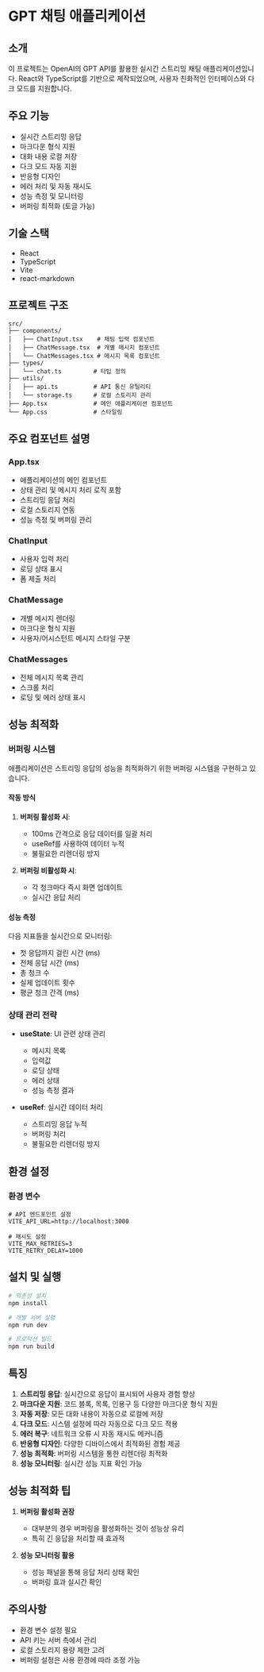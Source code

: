 # GPT 채팅 애플리케이션

## 소개
이 프로젝트는 OpenAI의 GPT API를 활용한 실시간 스트리밍 채팅 애플리케이션입니다. React와 TypeScript를 기반으로 제작되었으며, 사용자 친화적인 인터페이스와 다크 모드를 지원합니다.

## 주요 기능
- 실시간 스트리밍 응답
- 마크다운 형식 지원
- 대화 내용 로컬 저장
- 다크 모드 자동 지원
- 반응형 디자인
- 에러 처리 및 자동 재시도
- 성능 측정 및 모니터링
- 버퍼링 최적화 (토글 가능)

## 기술 스택
- React
- TypeScript
- Vite
- react-markdown

## 프로젝트 구조
```
src/
├── components/
│   ├── ChatInput.tsx    # 채팅 입력 컴포넌트
│   ├── ChatMessage.tsx  # 개별 메시지 컴포넌트
│   └── ChatMessages.tsx # 메시지 목록 컴포넌트
├── types/
│   └── chat.ts         # 타입 정의
├── utils/
│   ├── api.ts          # API 통신 유틸리티
│   └── storage.ts      # 로컬 스토리지 관리
├── App.tsx             # 메인 애플리케이션 컴포넌트
└── App.css             # 스타일링
```

## 주요 컴포넌트 설명

### App.tsx
- 애플리케이션의 메인 컴포넌트
- 상태 관리 및 메시지 처리 로직 포함
- 스트리밍 응답 처리
- 로컬 스토리지 연동
- 성능 측정 및 버퍼링 관리

### ChatInput
- 사용자 입력 처리
- 로딩 상태 표시
- 폼 제출 처리

### ChatMessage
- 개별 메시지 렌더링
- 마크다운 형식 지원
- 사용자/어시스턴트 메시지 스타일 구분

### ChatMessages
- 전체 메시지 목록 관리
- 스크롤 처리
- 로딩 및 에러 상태 표시

## 성능 최적화

### 버퍼링 시스템
애플리케이션은 스트리밍 응답의 성능을 최적화하기 위한 버퍼링 시스템을 구현하고 있습니다.

#### 작동 방식
1. **버퍼링 활성화 시**:
   - 100ms 간격으로 응답 데이터를 일괄 처리
   - useRef를 사용하여 데이터 누적
   - 불필요한 리렌더링 방지

2. **버퍼링 비활성화 시**:
   - 각 청크마다 즉시 화면 업데이트
   - 실시간 응답 처리

#### 성능 측정
다음 지표들을 실시간으로 모니터링:
- 첫 응답까지 걸린 시간 (ms)
- 전체 응답 시간 (ms)
- 총 청크 수
- 실제 업데이트 횟수
- 평균 청크 간격 (ms)

### 상태 관리 전략
- **useState**: UI 관련 상태 관리
  - 메시지 목록
  - 입력값
  - 로딩 상태
  - 에러 상태
  - 성능 측정 결과

- **useRef**: 실시간 데이터 처리
  - 스트리밍 응답 누적
  - 버퍼링 처리
  - 불필요한 리렌더링 방지

## 환경 설정

### 환경 변수
```env
# API 엔드포인트 설정
VITE_API_URL=http://localhost:3000

# 재시도 설정
VITE_MAX_RETRIES=3
VITE_RETRY_DELAY=1000
```

## 설치 및 실행

```bash
# 의존성 설치
npm install

# 개발 서버 실행
npm run dev

# 프로덕션 빌드
npm run build
```

## 특징
1. **스트리밍 응답**: 실시간으로 응답이 표시되어 사용자 경험 향상
2. **마크다운 지원**: 코드 블록, 목록, 인용구 등 다양한 마크다운 형식 지원
3. **자동 저장**: 모든 대화 내용이 자동으로 로컬에 저장
4. **다크 모드**: 시스템 설정에 따라 자동으로 다크 모드 적용
5. **에러 복구**: 네트워크 오류 시 자동 재시도 메커니즘
6. **반응형 디자인**: 다양한 디바이스에서 최적화된 경험 제공
7. **성능 최적화**: 버퍼링 시스템을 통한 리렌더링 최적화
8. **성능 모니터링**: 실시간 성능 지표 확인 가능

## 성능 최적화 팁
1. **버퍼링 활성화 권장**
   - 대부분의 경우 버퍼링을 활성화하는 것이 성능상 유리
   - 특히 긴 응답을 처리할 때 효과적

2. **성능 모니터링 활용**
   - 성능 패널을 통해 응답 처리 상태 확인
   - 버퍼링 효과 실시간 확인

## 주의사항
- 환경 변수 설정 필요
- API 키는 서버 측에서 관리
- 로컬 스토리지 용량 제한 고려
- 버퍼링 설정은 사용 환경에 따라 조정 가능